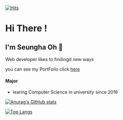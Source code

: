 [![Hits](https://hits.seeyoufarm.com/api/count/incr/badge.svg?url=https%3A%2F%2Fgithub.com%2Fseungha-o&count_bg=%2379C83D&title_bg=%23555555&icon=&icon_color=%23E7E7E7&title=hits&edge_flat=false)](https://hits.seeyoufarm.com)
# Hi There ! 

## I'm Seungha Oh 👋

Web developer likes to findingd new ways

you can see my PortFoilo click [here][df1]
#### Major
- learing Computer Science in university since 2016

   [df1]: <https://seungha-o.github.io/PortFolio/>
  
[![Anurag's GitHub stats](https://github-readme-stats.vercel.app/api?username=seungha-o&theme=algolia&show_icons=true)](https://github.com/seungha-o/github-readme-stats)

[![Top Langs](https://github-readme-stats.vercel.app/api/top-langs/?username=seungha-o&theme=algolia&layout=compact)](https://github.com/seungha-o/github-readme-stats)
